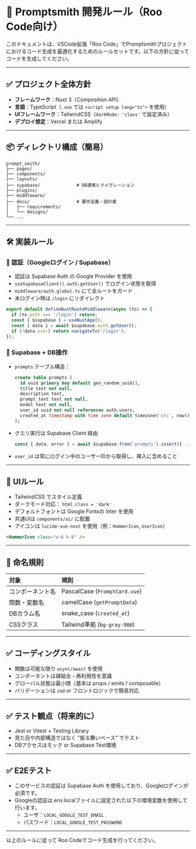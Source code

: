 # 🧠 Promptsmith 開発ルール（Roo Code向け）

このドキュメントは、VSCode拡張「Roo Code」でPromptsmithプロジェクトにおけるコード生成を最適化するためのルールセットです。以下の方針に従ってコードを生成してください。

---

## ✅ プロジェクト全体方針

- **フレームワーク**：Nuxt 3（Composition API）
- **言語**：TypeScript（`.vue` では `<script setup lang="ts">` を使用）
- **UIフレームワーク**：TailwindCSS（`darkMode: 'class'` で設定済み）
- **デプロイ想定**：Vercel または Amplify

---

## 📦 ディレクトリ構成（簡易）

```
prompt_smith/
├── pages/
├── components/
├── layouts/
├── supabase/              # DB連携とマイグレーション
├── plugins/
├── middleware/
├── docs/                  # 要件定義・設計書
│   ├── requirements/
│   └── designs/
└── ...
```

---

## 🛠️ 実装ルール

### 🔐 認証（Googleログイン / Supabase）

- 認証は Supabase Auth の Google Provider を使用
- `useSupabaseClient().auth.getUser()` でログイン状態を取得
- `middleware/auth.global.ts` にて全ルートをガード
- 未ログイン時は `/login` にリダイレクト

```ts
export default defineNuxtRouteMiddleware(async (to) => {
  if (to.path === '/login') return;
  const { $supabase } = useNuxtApp();
  const { data } = await $supabase.auth.getUser();
  if (!data.user) return navigateTo('/login');
});
```

### 🧾 Supabase + DB操作

- `prompts` テーブル構造：

  ```sql
  create table prompts (
    id uuid primary key default gen_random_uuid(),
    title text not null,
    description text,
    prompt_text text not null,
    model text not null,
    user_id uuid not null references auth.users,
    created_at timestamp with time zone default timezone('utc', now())
  );
  ```

- クエリ実行は Supabase Client 経由

  ```ts
  const { data, error } = await $supabase.from('prompts').insert({ ... })
  ```

- `user_id` は常にログイン中のユーザーIDから取得し、挿入に含めること

---

## 🎨 UIルール

- TailwindCSS でスタイル定義
- ダークモード対応： `html.class = 'dark'`
- デフォルトフォントは Google Fontsの Inter を使用
- 共通UIは `components/ui/` に配置
- アイコンは `lucide-vue-next` を使用（例：`HammerIcon`, `UserIcon`）

```html
<HammerIcon class="w-6 h-6" />
```

---

## 📐 命名規則

| 対象             | 規則                          |
| :--------------- | :---------------------------- |
| コンポーネント名 | PascalCase (`PromptCard.vue`) |
| 関数・変数名     | camelCase (`getPromptData`)   |
| DBカラム名       | snake_case (`created_at`)     |
| CSSクラス        | Tailwind準拠 (`bg-gray-900`)  |

---

## ✅ コーディングスタイル

- 関数は可能な限り `async/await` を使用
- コンポーネントは疎結合・再利用性を意識
- グローバル状態は最小限（基本は props / emits / composable）
- バリデーションは `zod` or フロントロジックで簡易対応

---

## ✅ テスト観点（将来的に）

- Jest or Vitest + Testing Library
- 見た目や内部構造ではなく "振る舞いベース" でテスト
- DBアクセスはモック or Supabase Test環境

---

## ✅ E2Eテスト

- このサービスの認証は Supabase Auth を使用しており、Googleログインが必須です。
- Googleの認証は.env.localファイルに設定された以下の環境変数を使用して行います。
  - ユーザ：`LOCAL_GOOGLE_TEST_EMAIL`
  - パスワード：`LOCAL_GOOGLE_TEST_PASSWORD`
---

以上のルールに従って Roo Codeでコード生成を行ってください。
